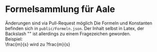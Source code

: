 # Formelsammlung für Aale
Änderungen sind via Pull-Request möglich  Die Formeln und Konstanten befinden sich in `public/Formeln.json`.  Der Inhalt selbst in Latex, der Backslash "\" ist allerdings zu einem Fragezeichen geworden.  
Beispiel:  
\frac{m}{s} wird zu ?frac{m}{s}
